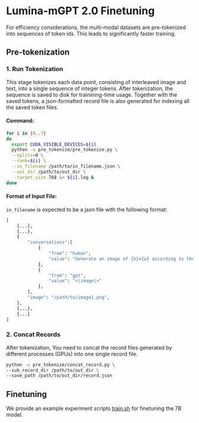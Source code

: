 # Lumina-mGPT 2.0 Finetuning

For efficiency considerations, the multi-modal datasets are pre-tokenized into sequences of token ids. This leads to significantly faster training.

## Pre-tokenization


### 1. Run Tokenization

This stage tokenizes each data point, consisting of interleaved image and text, into a single sequence of integer tokens. After tokenization, the sequence is saved to disk for trainining-time usage. Together with the saved tokens, a json-formatted record file is also generated for indexing all the saved token files.

#### Command:

```bash
for i in {0..7}
do
  export CUDA_VISIBLE_DEVICES=${i}
  python -u pre_tokenize/pre_tokenize.py \
  --splits=8 \
  --rank=${i} \
  --in_filename /path/to/in_filename.json \
  --out_dir /path/to/out_dir \
  --target_size 768 &> ${i}.log &
done
```

#### Format of Input File:

`in_filename` is expected to be a json file with the following format:
```python
[
    {...},
    {...},
    {
        "conversations":[
            {
                "from": "human",
                "value": "Generate an image of {h}x{w} according to the following prompt:<|prompt|>"
            },
            {
                "from": "gpt",
                "value": "<|image|>"
            },
        ],
        "image": "/path/to/image1.png",
    },
    {...},
    {...}
]
```

### 2. Concat Records

After tokenization, You need to concat the record files generated by different processes (GPUs) into one single record file.


```bash
python -u pre_tokenize/concat_record.py \
--sub_record_dir /path/to/out_dir \
--save_path /path/to/out_dir/record.json
```

## Finetuning
We provide an example experiment scripts [train.sh](lumina_mgpt/scripts/train.sh) for finetuning the 7B model. 
